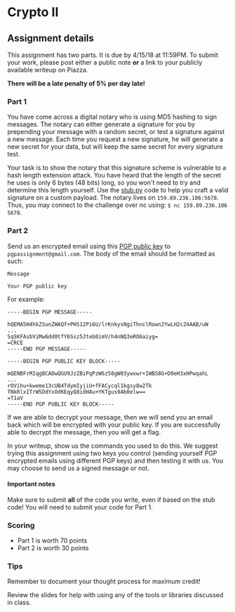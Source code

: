 # Crypto II

## Assignment details

This assignment has two parts. It is due by 4/15/18 at 11:59PM. To submit your work, please post
either a public note **or** a link to your publicly available writeup on Piazza.

**There will be a late penalty of 5% per day late!**

### Part 1

You have come across a digital notary who is using MD5 hashing to sign messages.
The notary can either generate a signature for you by prepending your message
with a random secret, or test a signature against a new message. Each time you
request a new signature, he will generate a new secret for your data, but will
keep the same secret for every signature test.

Your task is to show the notary that this signature scheme is vulnerable to a
hash length extension attack. You have heard that the length of the secret he
uses is only 6 bytes (48 bits) long, so you won't need to try and determine this
length yourself. Use the [stub.py](challenges/stub.py) code to help you craft a valid signature
on a custom payload. The notary lives on `159.89.236.106:5678`. Thus, you may connect to the challenge over nc using: `$ nc 159.89.236.106 5678`.

### Part 2

Send us an encrypted email using this [PGP public key](challenges/pgpassignment.key) to `pgpassignment@gmail.com`. The body of the email should be formatted as such:

```
Message

Your PGP public key
```

For example:

```
-----BEGIN PGP MESSAGE-----

hQEMA5H4hkZSunZWAQf+PHS12Pi6U/lrKnkysNgiThnclRown2YwLH2cZ4AAB/uW
...
SqSKFAsbViMw6dd0tfY6Ssz5Jteb0imV/h4nNQ3eRO6aiyg=
=CRCE
-----END PGP MESSAGE-----

-----BEGIN PGP PUBLIC KEY BLOCK-----

mQENBFrMIqgBCADwQGU9JzZBiPqPzW6z58gW03ywxwr+IWBS8G+D0eH3xHPwqahL
...
rOVihu+kweme13cUB4TdymIyjiU+fFACycql1kgsy8w2Tk
TNkRlxITrW5DdYxOdKEqyQ8idHAu+YKTgus9Ab0elw==
=T1aV
-----END PGP PUBLIC KEY BLOCK-----

```

If we are able to decrypt your message, then we will send you an email back which will be encrypted with your public key. If you are successfully able to decrypt the message, then you will get a flag. 

In your writeup, show us the commands you used to do this. We suggest trying this assignment using two keys you control (sending yourself PGP encrypted emails using different PGP keys) and then testing it with us. You may choose to send us a signed message or not.


#### Important notes

Make sure to submit **all** of the code you write, even if based on the stub
code! You will need to submit your code for Part 1.

### Scoring

* Part 1 is worth 70 points
* Part 2 is worth 30 points

### Tips

Remember to document your thought process for maximum credit!

Review the slides for help with using any of the tools or libraries discussed in
class.
